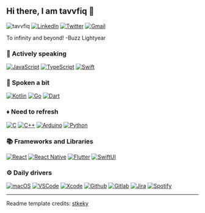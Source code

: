<!--
**tavvfiq/tavvfiq** is a ✨ _special_ ✨ repository because its `README.md` (this file) appears on your GitHub profile.

Here are some ideas to get you started:

- 🔭 I’m currently working on ...
- 🌱 I’m currently learning ...
- 👯 I’m looking to collaborate on ...
- 🤔 I’m looking for help with ...
- 💬 Ask me about ...
- 📫 How to reach me: ...
- 😄 Pronouns: ...
- ⚡ Fun fact: ...
-->
## Hi there, I am tavvfiq 👋

![tavvfiq](https://img.shields.io/badge/tavvfiq-03a9f4?style=flat-square)
[![LinkedIn](https://img.shields.io/badge/linkedin-black?style=flat-square&logo=linkedin)](https://linkedin.com/in/taufiq-widi/)
[![Twitter](https://img.shields.io/badge/twitter-black?style=flat-square&logo=twitter)](https://twitter.com/tavvfiq/)
[![Gmail](https://img.shields.io/badge/gmail-black?style=flat-square&logo=gmail)](mailto:taufiqwidinugroho@gmail.com)

To infinity and beyond! -Buzz Lightyear

### 🔹 Actively speaking

[![JavaScript](https://img.shields.io/badge/Javascript-black?style=for-the-badge&logo=javascript)](https://www.javascript.com/)
[![TypeScript](https://img.shields.io/badge/Typescript-black?style=for-the-badge&logo=typescript)](https://www.typescriptlang.org/)
[![Swift](https://img.shields.io/badge/Swift-black?style=for-the-badge&logo=swift)](https://developer.apple.com/swift/)

### 🔸 Spoken a bit

[![Kotlin](https://img.shields.io/badge/Kotlin-black?style=for-the-badge&logo=kotlin)](https://www.javascript.com/)
[![Go](https://img.shields.io/badge/Go-black?style=for-the-badge&logo=go)](https://www.typescriptlang.org/)
[![Dart](https://img.shields.io/badge/Dart-black?style=for-the-badge&logo=dart)](https://developer.apple.com/swift/)

### ♦️ Need to refresh

[![C](https://img.shields.io/badge/C-black?style=for-the-badge&logo=c)](https://www.learn-c.org/)
[![C++](https://img.shields.io/badge/C++-black?style=for-the-badge&logo=c%2B%2B)](https://www.cplusplus.org/)
[![Arduino](https://img.shields.io/badge/Arduino-black?style=for-the-badge&logo=arduino)](http://www.arduino.cc)
[![Python](https://img.shields.io/badge/Python-black?style=for-the-badge&logo=python)](https://www.python.org)

### 📚 Frameworks and Libraries

[![React](https://img.shields.io/badge/React-black?style=for-the-badge&logo=react)](https://reactjs.org)
[![React Native](https://img.shields.io/badge/React%20Native-black?style=for-the-badge&logo=react)](https://reactnative.dev)
[![Flutter](https://img.shields.io/badge/Flutter-black?style=for-the-badge&logo=flutter)](https://flutter.dev)
[![SwiftUI](https://img.shields.io/badge/SwiftUI-black?style=for-the-badge&logo=swift)](https://developer.apple.com/documentation/swiftui/)

### ⚙️ Daily drivers

[![macOS](https://img.shields.io/badge/MacOS-black?style=for-the-badge&logo=Apple)]()
[![VSCode](https://img.shields.io/badge/vscode-black?style=for-the-badge&logo=visual%20studio%20code)]()
[![Xcode](https://img.shields.io/badge/Xcode-black?style=for-the-badge&logo=Xcode)]()
[![Github](https://img.shields.io/badge/GitHub-black?style=for-the-badge&logo=github)](https://github.com)
[![Gitlab](https://img.shields.io/badge/Gitlab-black?style=for-the-badge&logo=gitlab)](https://gitlab.com)
[![Jira](https://img.shields.io/badge/Jira-black?style=for-the-badge&logo=jira)]()
[![Spotify](https://img.shields.io/badge/Spotify-black?style=for-the-badge&logo=spotify)]()

-----
Readme template credits: [stkeky](https://github.com/stkeky)

